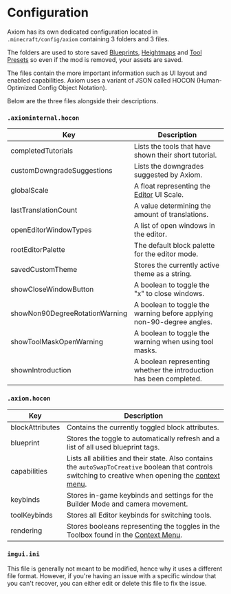 # Configuration

Axiom has its own dedicated configuration located in `.minecraft/config/axiom` containing 3 folders and 3 files.

The folders are used to store saved [Blueprints](/editor/blueprints.md), [Heightmaps](/editor/tools/heightmap/elevation.md) and [Tool Presets](/editor/toolpresets.md) so even if the mod is removed, your assets are saved.

The files contain the more important information such as UI layout and enabled capabilities. Axiom uses a variant of JSON called HOCON (Human-Optimized Config Object Notation).

Below are the three files alongside their descriptions.

### `.axiominternal.hocon`

| Key                            | Description                                                           |
| ------------------------------ | --------------------------------------------------------------------- |
| completedTutorials             | Lists the tools that have shown their short tutorial.                 |
| customDowngradeSuggestions     | Lists the downgrades suggested by Axiom.                              |
| globalScale                    | A float representing the [Editor](editor/intro.md) UI Scale.         |
| lastTranslationCount           | A value determining the amount of translations.                       |
| openEditorWindowTypes          | A list of open windows in the editor.                                 |
| rootEditorPalette              | The default block palette for the editor mode.                        |
| savedCustomTheme               | Stores the currently active theme as a string.                        |
| showCloseWindowButton          | A boolean to toggle the "x" to close windows.                         |
| showNon90DegreeRotationWarning | A boolean to toggle the warning before applying non-90-degree angles. |
| showToolMaskOpenWarning        | A boolean to toggle the warning when using tool masks.                |
| shownIntroduction              | A boolean representing whether the introduction has been completed.   |

### `.axiom.hocon`

| Key             | Description                                                                                                                                                                       |
| --------------- | --------------------------------------------------------------------------------------------------------------------------------------------------------------------------------- |
| blockAttributes | Contains the currently toggled block attributes.                                                                                                                                  |
| blueprint       | Stores the toggle to automatically refresh and a list of all used blueprint tags.                                                                                                 |
| capabilities    | Lists all abilities and their state. Also contains the `autoSwapToCreative` boolean that controls switching to creative when opening the [context menu](/builder/contextmenu.md). |
| keybinds        | Stores in-game keybinds and settings for the Builder Mode and camera movement.                                                                                                    |
| toolKeybinds    | Stores all Editor keybinds for switching tools.                                                                                                                                   |
| rendering       | Stores booleans representing the toggles in the Toolbox found in the [Context Menu](/builder/contextmenu.md).                                                                     |


### `imgui.ini`

This file is generally not meant to be modified, hence why it uses a different file format. However, if you're having an issue with a specific window that you can't recover, you can either edit or delete this file to fix the issue.